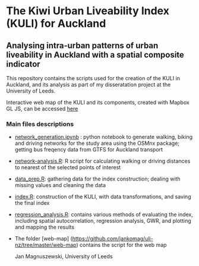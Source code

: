 # The Kiwi Urban Liveability Index (KULI) for Auckland

## Analysing intra-urban patterns of urban liveability in Auckland with a spatial composite indicator

This repository contains the scripts used for the creation of the KULI in Auckland, and its analysis as part of my disseratation project at the University of Leeds.

Interactive web map of the KULI and its components, created with Mapbox GL JS, can be accessed [here](https://jan.magnuszewski.com/kuli)

### Main files descriptions

- [network_generation.ipynb](https://github.com/jankomag/uli-nz/blob/master/network_generation.ipynb) : python notebook to generate walking, biking and driving networks for the study area using the
  OSMnx package; getting bus freqency data from GTFS for Auckland transport
- [network-analysis.R](https://github.com/jankomag/uli-nz/blob/master/network-analysis.R): R script for calculating walking or driving distances to nearest of the selected points of interest
- [data_prep.R](https://github.com/jankomag/uli-nz/blob/master/data_prep.R): gathering data for the index construction; dealing with missing values and cleaning the data
- [index.R](https://github.com/jankomag/uli-nz/blob/master/index.R): construction of the KULI, with data transformations, and saving the final index
- [regression_analysis.R](https://github.com/jankomag/uli-nz/blob/master/regression_analysis.R): contains various methods of evaluating the index, including spatial autocorrelation, regression analysis, GWR, and plotting and mapping the results
- The folder [web-map] (https://github.com/jankomag/uli-nz/tree/master/web-map) contains the script for the web map

  Jan Magnuszewski, University of Leeds
